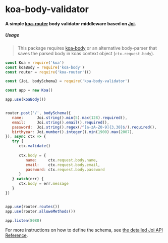 # koa-body-validator
#### A simple [koa-router](https://www.npmjs.com/package/koa-router) body validator middleware based on [Joi](https://www.npmjs.com/package/joi).

##### Usage
> This package requires [koa-body](https://www.npmjs.com/package/koa-body) or an alternative body-parser that saves the parsed body in koas context object (`ctx.request.body`).
```javascript
const Koa = require('koa')
const koaBody = require('koa-body')
const router = require('koa-router')()

const {Joi, bodySchema} = require('koa-body-validator')

const app = new Koa()

app.use(koaBody())


router.post('/', bodySchema({
   name:      Joi.string().min(5).max(128).required(),
   email:     Joi.string().email().required(),
   password:  Joi.string().regex(/^[a-zA-Z0-9]{3,30}$/).required(),
   birthyear: Joi.number().integer().min(1900).max(2007),
}), async ctx => {
   try {
      ctx.validate()
      
      ctx.body = {
         name:     ctx.request.body.name,
         email:    ctx.request.body.email,
         password: ctx.request.body.password
      }
   } catch(err) {
      ctx.body = err.message
   }
})


app.use(router.routes())
app.use(router.alloweMethods())

app.listen(8080)
```

For more instructions on how to define the schema, see [the detailed Joi API Reference](https://github.com/hapijs/joi/blob/v14.3.1/API.md).
